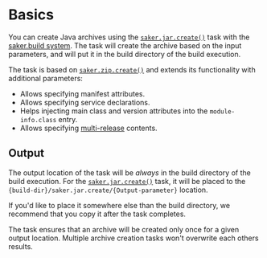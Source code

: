 # Basics

You can create Java archives using the [`saker.jar.create()`](/taskdoc/saker.jar.create.html) task with the [saker.build system](root:/saker.build/index.html). The task will create the archive based on the input parameters, and will put it in the build directory of the build execution.

The task is based on [`saker.zip.create()`](root:/saker.zip/taskdoc/saker.zip.create.html) and extends its functionality with additional parameters:

* Allows specifying manifest attributes.
* Allows specifying service declarations.
* Helps injecting main class and version attributes into the `module-info.class` entry.
* Allows specifying [multi-release](https://openjdk.java.net/jeps/238) contents.

## Output 

The output location of the task will be *always* in the build directory of the build execution. For the [`saker.jar.create()`](/taskdoc/saker.jar.create.html) task, it will be placed to the `{build-dir}/saker.jar.create/{Output-parameter}` location.

If you'd like to place it somewhere else than the build directory, we recommend that you copy it after the task completes.

The task ensures that an archive will be created only once for a given output location. Multiple archive creation tasks won't overwrite each others results.
